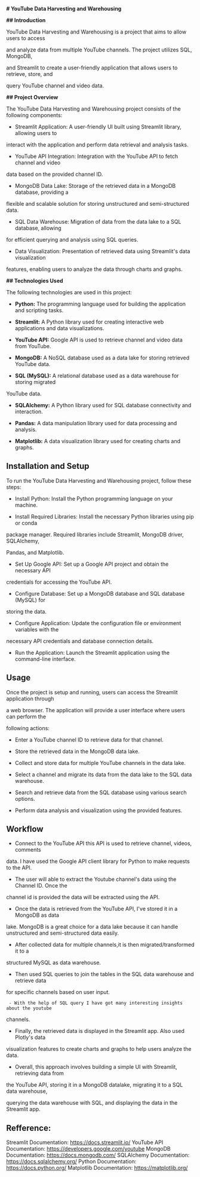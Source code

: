 **# YouTube Data Harvesting and Warehousing**

**## Introduction**

YouTube Data Harvesting and Warehousing is a project that aims to allow users to access 

and analyze data from multiple YouTube channels. The project utilizes SQL, MongoDB, 

and Streamlit to create a user-friendly application that allows users to retrieve, store, and 

query YouTube channel and video data.

**## Project Overview**

The YouTube Data Harvesting and Warehousing project consists of the following components:

- Streamlit Application: A user-friendly UI built using Streamlit library, allowing users to 

interact with the application and perform data retrieval and analysis tasks.

- YouTube API Integration: Integration with the YouTube API to fetch channel and video 

data based on the provided channel ID.

- MongoDB Data Lake: Storage of the retrieved data in a MongoDB database, providing a 

flexible and scalable solution for storing unstructured and semi-structured data.

- SQL Data Warehouse: Migration of data from the data lake to a SQL database, allowing  

for efficient querying and analysis using SQL queries.

- Data Visualization: Presentation of retrieved data using Streamlit's data visualization 

features, enabling users to analyze the data through charts and graphs.

**## Technologies Used**

The following technologies are used in this project:

- **Python:** The programming language used for building the application and scripting 
tasks.

- **Streamlit:** A Python library used for creating interactive web applications and data 
visualizations.

- **YouTube API:** Google API is used to retrieve channel and video data from YouTube.

- **MongoDB:** A NoSQL database used as a data lake for storing retrieved YouTube data.

- **SQL (MySQL):** A relational database used as a data warehouse for storing migrated 

YouTube data.

- **SQLAlchemy:** A Python library used for SQL database connectivity and interaction.

- **Pandas:** A data manipulation library used for data processing and analysis.

- **Matplotlib:** A data visualization library used for creating charts and graphs.

## Installation and Setup

To run the YouTube Data Harvesting and Warehousing project, follow these steps:

- Install Python: Install the Python programming language on your machine.

- Install Required Libraries: Install the necessary Python libraries using pip or conda  

package manager. Required libraries include Streamlit, MongoDB driver, SQLAlchemy, 

Pandas, and Matplotlib.

- Set Up Google API: Set up a Google API project and obtain the necessary API 

credentials for accessing the YouTube API.

- Configure Database: Set up a MongoDB database and SQL database (MySQL) for 

storing the data.
- Configure Application: Update the configuration file or environment variables with the 

necessary API credentials and database connection details.

- Run the Application: Launch the Streamlit application using the command-line interface.

## Usage

Once the project is setup and running, users can access the Streamlit application through 

a web browser. The application will provide a user interface where users can perform the 

following actions:

- Enter a YouTube channel ID to retrieve data for that channel.

- Store the retrieved data in the MongoDB data lake.

- Collect and store data for multiple YouTube channels in the data lake.

- Select a channel and migrate its data from the data lake to the SQL data warehouse.

- Search and retrieve data from the SQL database using various search options.

- Perform data analysis and visualization using the provided features.

## Workflow 

  - Connect to the YouTube API this API is used to retrieve channel, videos, comments 
  
  data. I have used the Google API client library for Python to make requests to the API.
  
  - The user will able to extract the Youtube channel's data using the Channel ID. Once the 
  
  channel id is provided the data will be extracted using the API.
  
  - Once the data is retrieved from the YouTube API, I've stored it in a MongoDB as data 
  
  lake. MongoDB is a great choice for a data lake because it can handle unstructured and 
  semi-structured data easily.
  
  - After collected data for multiple channels,it is then migrated/transformed it to a 
  
  structured MySQL as data warehouse.
  
  - Then used SQL queries to join the tables in the SQL data warehouse and retrieve data 
  
  for specific channels based on user input.
  
     - With the help of SQL query I have got many interesting insights about the youtube 
channels.

- Finally, the retrieved data is displayed in the Streamlit app. Also used Plotly's data 

visualization features to create charts and graphs to help users analyze the data. 

- Overall, this approach involves building a simple UI with Streamlit, retrieving data from 

the YouTube API, storing it in a MongoDB datalake, migrating it to a SQL data warehouse, 
      
querying the data warehouse with SQL, and displaying the data in the Streamlit app.


         
## Refference:

Streamlit Documentation: https://docs.streamlit.io/
YouTube API Documentation: https://developers.google.com/youtube
MongoDB Documentation: https://docs.mongodb.com/
SQLAlchemy Documentation: https://docs.sqlalchemy.org/
Python Documentation: https://docs.python.org/
Matplotlib Documentation: https://matplotlib.org/
